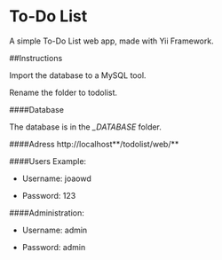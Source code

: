 To-Do List
============================

A simple To-Do List web app, made with Yii Framework.

##Instructions

Import the database to a MySQL tool.

Rename the folder to todolist.

####Database

The database is in the *_DATABASE* folder.

####Adress
http://localhost**/todolist/web/**

####Users Example:


- Username: joaowd

- Password: 123

####Administration:


- Username: admin

- Password: admin
